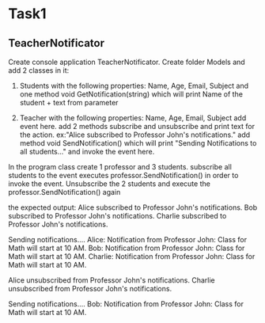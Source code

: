 # Task1
## TeacherNotificator

Create console application TeacherNotificator. 
Create folder Models and add 2 classes in it:

1) Students with the following properties: Name, Age, Email, Subject and one method void GetNotification(string) which will print Name of the student + text from parameter

2) Teacher with the following properties: Name, Age, Email, Subject add event here. add 2 methods subscribe and unsubscribe and print text for the action. ex:"Alice subscribed to Professor John's notifications." add method void SendNotification() which will print "Sending Notifications to all students..." and invoke the event here.

In the program class create 1 professor and 3 students. subscribe all students to the event executes professor.SendNotification() in order to invoke the event. Unsubscribe the 2 students and execute the professor.SendNotification() again

the expected output: Alice subscribed to Professor John's notifications. Bob subscribed to Professor John's notifications. Charlie subscribed to Professor John's notifications.

Sending notifications.... Alice: Notification from Professor John: Class for Math will start at 10 AM. Bob: Notification from Professor John: Class for Math will start at 10 AM. Charlie: Notification from Professor John: Class for Math will start at 10 AM.

Alice unsubscribed from Professor John's notifications. Charlie unsubscribed from Professor John's notifications.

Sending notifications.... Bob: Notification from Professor John: Class for Math will start at 10 AM.